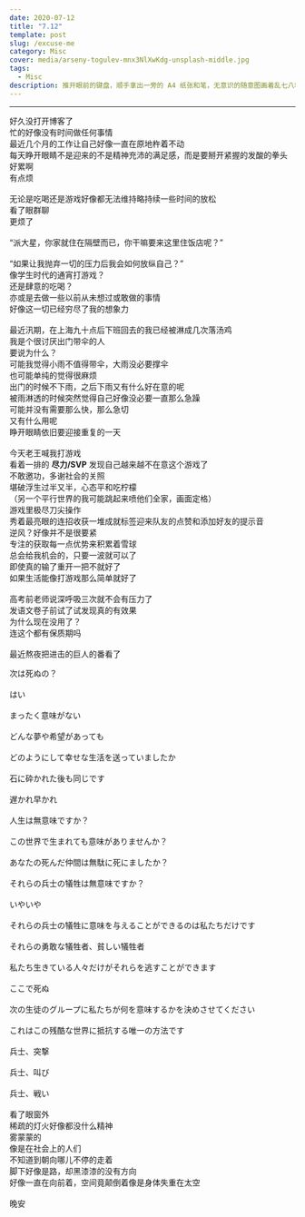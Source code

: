 ```yaml
---
date: 2020-07-12
title: "7.12"
template: post
slug: /excuse-me
category: Misc
cover: media/arseny-togulev-mnx3NlXwKdg-unsplash-middle.jpg
tags:
  - Misc
description: 推开眼前的键盘，顺手拿出一旁的 A4 纸张和笔，无意识的随意图画着乱七八糟的图案和一些莫名其妙的文字
---
```


---

好久没打开博客了<br />
忙的好像没有时间做任何事情<br />
最近几个月的工作让自己好像一直在原地杵着不动<br />
每天睁开眼睛不是迎来的不是精神充沛的满足感，而是要掰开紧握的发酸的拳头<br />
好累啊<br />
有点烦<br />
<br />
无论是吃喝还是游戏好像都无法维持略持续一些时间的放松<br />
看了眼群聊<br />
更烦了<br />
<br />
“派大星，你家就住在隔壁而已，你干嘛要来这里住饭店呢？”<br />
<br />
“如果让我抛弃一切的压力后我会如何放纵自己？”<br />
像学生时代的通宵打游戏？<br />
还是肆意的吃喝？<br />
亦或是去做一些以前从未想过或敢做的事情<br />
好像这一切已经穷尽了我的想象力<br />
<br />
最近汛期，在上海九十点后下班回去的我已经被淋成几次落汤鸡<br />
我是个很讨厌出门带伞的人<br />
要说为什么？<br />
可能我觉得小雨不值得带伞，大雨没必要撑伞<br />
也可能单纯的觉得很麻烦<br />
出门的时候不下雨，之后下雨又有什么好在意的呢<br />
被雨淋透的时候突然觉得自己好像没必要一直那么急躁<br />
可能并没有需要那么快，那么急切<br />
又有什么用呢<br />
睁开眼睛依旧要迎接重复的一天<br />
<br />
今天老王喊我打游戏<br />
看着一排的 **尽力/SVP** 发现自己越来越不在意这个游戏了<br />
不敢邀功，多谢社会的关照<br />
堪破浮生过半又半，心态平和吃柠檬<br />
（另一个平行世界的我可能跳起来喷他们全家，画面定格）<br />
游戏里极尽刀尖操作<br />
秀着最亮眼的连招收获一堆成就标签迎来队友的点赞和添加好友的提示音<br />
逆风？好像并不是很要紧<br />
专注的获取每一点优势来积累着雪球<br />
总会给我机会的，只要一波就可以了<br />
即使真的输了重开一把不就好了<br />
如果生活能像打游戏那么简单就好了<br />
<br />
高考前老师说深呼吸三次就不会有压力了<br />
发语文卷子前试了试发现真的有效果<br />
为什么现在没用了？<br />
连这个都有保质期吗<br />
<br />
最近熬夜把进击的巨人的番看了<br />

次は死ぬの？<br />
<br />
はい<br />
<br />
まったく意味がない<br />
<br />
どんな夢や希望があっても<br />
<br />
どのようにして幸せな生活を送っていましたか<br />
<br />
石に砕かれた後も同じです<br />
<br />
遅かれ早かれ<br />
<br />
人生は無意味ですか？<br />
<br />
この世界で生まれても意味がありませんか？<br />
<br />
あなたの死んだ仲間は無駄に死にましたか？<br />
<br />
それらの兵士の犠牲は無意味ですか？<br />
<br />
いやいや<br />
<br />
それらの兵士の犠牲に意味を与えることができるのは私たちだけです<br />
<br />
それらの勇敢な犠牲者、貧しい犠牲者<br />
<br />
私たち生きている人々だけがそれらを逃すことができます<br />
<br />
ここで死ぬ<br />
<br />
次の生徒のグループに私たちが何を意味するかを決めさせてください<br />
<br />
これはこの残酷な世界に抵抗する唯一の方法です<br />
<br />
兵士、突撃<br />
<br />
兵士、叫び<br />
<br />
兵士、戦い<br />
<br />
看了眼窗外<br />
稀疏的灯火好像都没什么精神<br />
雾蒙蒙的<br />
像是在社会上的人们<br />
不知道到朝向哪儿不停的走着<br />
脚下好像是路，却黑漆漆的没有方向<br />
好像一直在向前着，空间竟颠倒着像是身体失重在太空<br />
<br />
晚安<br />
